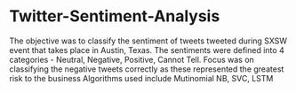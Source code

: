 # Twitter-Sentiment-Analysis
The objective was to classify the sentiment of tweets tweeted during SXSW event that takes place in Austin, Texas. The sentiments were defined into 4 categories - Neutral, Negative, Positive, Cannot Tell. Focus was on classifying the negative tweets correctly as these represented the greatest risk to the business
Algorithms used include Mutinomial NB, SVC, LSTM
